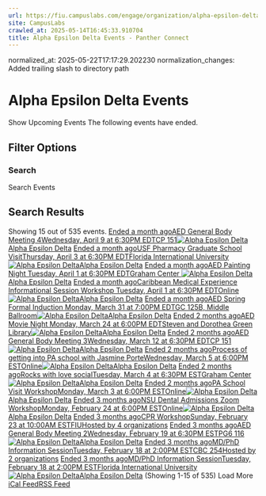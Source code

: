 ```yaml
---
url: https://fiu.campuslabs.com/engage/organization/alpha-epsilon-delta/events/?showpastevents=true
site: CampusLabs
crawled_at: 2025-05-14T16:45:33.910704
title: Alpha Epsilon Delta Events - Panther Connect
---
```

normalized_at: 2025-05-22T17:17:29.202230
normalization_changes: Added trailing slash to directory path

# Alpha Epsilon Delta Events
Show Upcoming Events
The following events have ended.
## Filter Options
### Search
Search Events
## Search Results
Showing 15 out of 535 events.
[ Ended a month agoAED General Body Meeting 4Wednesday, April 9 at 6:30PM EDTCP 151![Alpha Epsilon Delta](https://se-images.campuslabs.com/clink/images/04466ea7-4d7e-432c-a8b4-10ef2857f425f3f33bf4-534f-418b-86e1-6fe4be43bbd8.png?preset=small-sq)Alpha Epsilon Delta](https://fiu.campuslabs.com/engage/event/11092368)
[ Ended a month agoUSF Pharmacy Graduate School VisitThursday, April 3 at 6:30PM EDTFlorida International University![Alpha Epsilon Delta](https://se-images.campuslabs.com/clink/images/04466ea7-4d7e-432c-a8b4-10ef2857f425f3f33bf4-534f-418b-86e1-6fe4be43bbd8.png?preset=small-sq)Alpha Epsilon Delta](https://fiu.campuslabs.com/engage/event/11176181)
[ Ended a month agoAED Painting Night Tuesday, April 1 at 6:30PM EDTGraham Center ![Alpha Epsilon Delta](https://se-images.campuslabs.com/clink/images/04466ea7-4d7e-432c-a8b4-10ef2857f425f3f33bf4-534f-418b-86e1-6fe4be43bbd8.png?preset=small-sq)Alpha Epsilon Delta](https://fiu.campuslabs.com/engage/event/11112351)
[ Ended a month agoCaribbean Medical Experience Informational Session Workshop Tuesday, April 1 at 6:30PM EDTOnline![Alpha Epsilon Delta](https://se-images.campuslabs.com/clink/images/04466ea7-4d7e-432c-a8b4-10ef2857f425f3f33bf4-534f-418b-86e1-6fe4be43bbd8.png?preset=small-sq)Alpha Epsilon Delta](https://fiu.campuslabs.com/engage/event/11184205)
[ Ended a month agoAED Spring Formal Induction Monday, March 31 at 7:00PM EDTGC 125B, Middle Ballroom![Alpha Epsilon Delta](https://se-images.campuslabs.com/clink/images/04466ea7-4d7e-432c-a8b4-10ef2857f425f3f33bf4-534f-418b-86e1-6fe4be43bbd8.png?preset=small-sq)Alpha Epsilon Delta](https://fiu.campuslabs.com/engage/event/11004853)
[ Ended 2 months agoAED Movie Night Monday, March 24 at 6:00PM EDTSteven and Dorothea Green Library![Alpha Epsilon Delta](https://se-images.campuslabs.com/clink/images/04466ea7-4d7e-432c-a8b4-10ef2857f425f3f33bf4-534f-418b-86e1-6fe4be43bbd8.png?preset=small-sq)Alpha Epsilon Delta](https://fiu.campuslabs.com/engage/event/10868918)
[ Ended 2 months agoAED General Body Meeting 3Wednesday, March 12 at 6:30PM EDTCP 151![Alpha Epsilon Delta](https://se-images.campuslabs.com/clink/images/04466ea7-4d7e-432c-a8b4-10ef2857f425f3f33bf4-534f-418b-86e1-6fe4be43bbd8.png?preset=small-sq)Alpha Epsilon Delta](https://fiu.campuslabs.com/engage/event/11092370)
[ Ended 2 months agoProcess of getting into PA school with Jasmine PorteWednesday, March 5 at 6:00PM ESTOnline![Alpha Epsilon Delta](https://se-images.campuslabs.com/clink/images/04466ea7-4d7e-432c-a8b4-10ef2857f425f3f33bf4-534f-418b-86e1-6fe4be43bbd8.png?preset=small-sq)Alpha Epsilon Delta](https://fiu.campuslabs.com/engage/event/11101370)
[ Ended 2 months agoRocks with love socialTuesday, March 4 at 6:30PM ESTGraham Center ![Alpha Epsilon Delta](https://se-images.campuslabs.com/clink/images/04466ea7-4d7e-432c-a8b4-10ef2857f425f3f33bf4-534f-418b-86e1-6fe4be43bbd8.png?preset=small-sq)Alpha Epsilon Delta](https://fiu.campuslabs.com/engage/event/11092342)
[ Ended 2 months agoPA School Visit WorkshopMonday, March 3 at 6:00PM ESTOnline![Alpha Epsilon Delta](https://se-images.campuslabs.com/clink/images/04466ea7-4d7e-432c-a8b4-10ef2857f425f3f33bf4-534f-418b-86e1-6fe4be43bbd8.png?preset=small-sq)Alpha Epsilon Delta](https://fiu.campuslabs.com/engage/event/10968685)
[ Ended 3 months agoNSU Dental Admissions Zoom WorkshopMonday, February 24 at 6:00PM ESTOnline![Alpha Epsilon Delta](https://se-images.campuslabs.com/clink/images/04466ea7-4d7e-432c-a8b4-10ef2857f425f3f33bf4-534f-418b-86e1-6fe4be43bbd8.png?preset=small-sq)Alpha Epsilon Delta](https://fiu.campuslabs.com/engage/event/11045972)
[ Ended 3 months agoCPR WorkshopSunday, February 23 at 10:00AM ESTFIUHosted by 4 organizations](https://fiu.campuslabs.com/engage/event/10910206)
[ Ended 3 months agoAED General Body Meeting 2Wednesday, February 19 at 6:30PM ESTPG6 116![Alpha Epsilon Delta](https://se-images.campuslabs.com/clink/images/04466ea7-4d7e-432c-a8b4-10ef2857f425f3f33bf4-534f-418b-86e1-6fe4be43bbd8.png?preset=small-sq)Alpha Epsilon Delta](https://fiu.campuslabs.com/engage/event/10927842)
[ Ended 3 months agoMD/PhD Information SessionTuesday, February 18 at 2:00PM ESTCBC 254Hosted by 2 organizations](https://fiu.campuslabs.com/engage/event/11085345)
[ Ended 3 months agoMD/PhD Information SessionTuesday, February 18 at 2:00PM ESTFlorida International University![Alpha Epsilon Delta](https://se-images.campuslabs.com/clink/images/04466ea7-4d7e-432c-a8b4-10ef2857f425f3f33bf4-534f-418b-86e1-6fe4be43bbd8.png?preset=small-sq)Alpha Epsilon Delta](https://fiu.campuslabs.com/engage/event/11047388)
(Showing 1-15 of 535) 
Load More
[iCal Feed](https://fiu.campuslabs.com/engage/organization/alpha-epsilon-delta/events.ics)[RSS Feed](https://fiu.campuslabs.com/engage/organization/alpha-epsilon-delta/events.rss)
